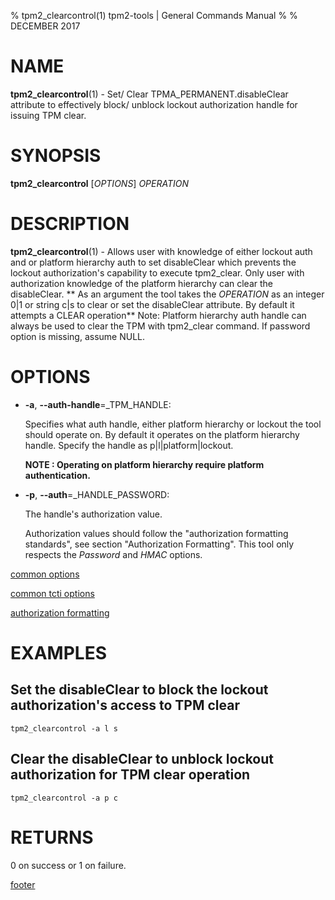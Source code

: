 % tpm2_clearcontrol(1) tpm2-tools | General Commands Manual
%
% DECEMBER 2017

# NAME

**tpm2_clearcontrol**(1) - Set/ Clear TPMA_PERMANENT.disableClear attribute to
effectively block/ unblock lockout authorization handle for issuing TPM clear.

# SYNOPSIS

**tpm2_clearcontrol** [*OPTIONS*] _OPERATION_

# DESCRIPTION

**tpm2_clearcontrol**(1) - Allows user with knowledge of either lockout auth
and or platform hierarchy auth to set disableClear which prevents the lockout
authorization's capability to execute tpm2_clear. Only user with authorization
knowledge of the platform hierarchy can clear the disableClear. ** As an argument
the tool takes the _OPERATION_ as an integer 0|1 or string c|s to clear or set
the disableClear attribute. By default it attempts a CLEAR operation**
Note: Platform hierarchy auth handle can always be used to clear the TPM with
tpm2_clear command. If password option is missing, assume NULL.

# OPTIONS

  * **-a**, **\--auth-handle**=_TPM\_HANDLE:

    Specifies what auth handle, either platform hierarchy or lockout the tool
    should operate on. By default it operates on the platform hierarchy handle.
    Specify the handle as p|l|platform|lockout.

    **NOTE : Operating on platform hierarchy require platform authentication.**

  * **-p**, **\--auth**=_HANDLE\_PASSWORD:

    The handle's authorization value.

    Authorization values should follow the "authorization formatting standards",
    see section "Authorization Formatting".
    This tool only respects the *Password* and *HMAC* options.

[common options](common/options.md)

[common tcti options](common/tcti.md)

[authorization formatting](common/authorizations.md)

# EXAMPLES

## Set the disableClear to block the lockout authorization's access to TPM clear
```
tpm2_clearcontrol -a l s
```

## Clear the disableClear to unblock lockout authorization for TPM clear operation
```
tpm2_clearcontrol -a p c
```

# RETURNS

0 on success or 1 on failure.

[footer](common/footer.md)

